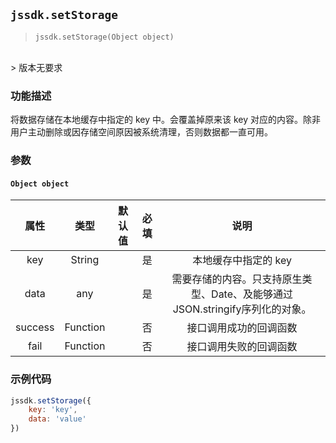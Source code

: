 
## `jssdk.setStorage`

> `jssdk.setStorage(Object object)`
<br/>
> 版本无要求

### 功能描述

将数据存储在本地缓存中指定的 key 中。会覆盖掉原来该 key 对应的内容。除非用户主动删除或因存储空间原因被系统清理，否则数据都一直可用。

### 参数

#### `Object object`

| 属性 | 类型 | 默认值 | 必填 | 说明 |
| :--: | :--: | :--: | :--: | :--: |
| key | String |  | 是 | 本地缓存中指定的 key |
| data | any |   | 是 | 需要存储的内容。只支持原生类型、Date、及能够通过JSON.stringify序列化的对象。 |
| success | Function |  | 否 | 接口调用成功的回调函数 |
| fail | Function |  | 否 | 接口调用失败的回调函数 |

### 示例代码

```js
jssdk.setStorage({
    key: 'key',
    data: 'value'
})
```
